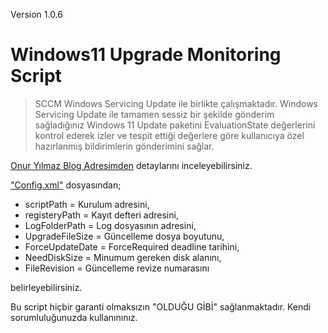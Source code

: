 Version 1.0.6

# Windows11 Upgrade Monitoring Script


> SCCM Windows Servicing Update ile birlikte çalışmaktadır. Windows Servicing Update ile tamamen sessiz bir şekilde gönderim sağladığınız Windows 11 Update paketini EvaluationState değerlerini kontrol ederek izler ve tespit ettiği değerlere göre kullanıcıya özel hazırlanmış bildirimlerin gönderimini sağlar.

[Onur Yılmaz Blog Adresimden](https://onuryilmaz.blog/windows-11-upgrade-monitoring-script) detaylarını inceleyebilirsiniz.

["Config.xml"](Config.xml) dosyasından;

- scriptPath = Kurulum adresini,
- registeryPath = Kayıt defteri adresini,
- LogFolderPath = Log dosyasının adresini,
- UpgradeFileSize = Güncelleme dosya boyutunu,
- ForceUpdateDate = ForceRequired deadline tarihini,
- NeedDiskSize = Minumum gereken disk alanını,
- FileRevision = Güncelleme revize numarasını

belirleyebilirsiniz.

Bu script hiçbir garanti olmaksızın "OLDUĞU GİBİ" sağlanmaktadır. Kendi sorumluluğunuzda kullanınınız.
